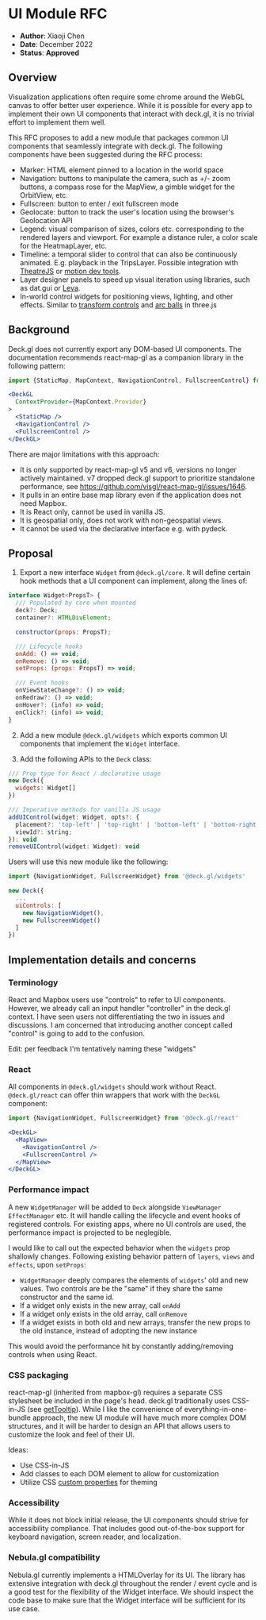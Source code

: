# UI Module RFC

* **Author**: Xiaoji Chen
* **Date**: December 2022
* **Status**: **Approved**

## Overview

Visualization applications often require some chrome around the WebGL canvas to offer better user experience. While it is possible for every app to implement their own UI components that interact with deck.gl, it is no trivial effort to implement them well. 

This RFC proposes to add a new module that packages common UI components that seamlessly integrate with deck.gl. The following components have been suggested during the RFC process:

- Marker: HTML element pinned to a location in the world space
- Navigation: buttons to manipulate the camera, such as +/- zoom buttons, a compass rose for the MapView, a gimble widget for the OrbitView, etc.
- Fullscreen: button to enter / exit fullscreen mode
- Geolocate: button to track the user's location using the browser's Geolocation API
- Legend: visual comparison of sizes, colors etc. corresponding to the rendered layers and viewport. For example a distance ruler, a color scale for the HeatmapLayer, etc.
- Timeline: a temporal slider to control that can also be continuously animated. E.g. playback in the TripsLayer. Possible integration with [TheatreJS](https://www.theatrejs.com/) or [motion dev tools](https://motion.dev/tools).
- Layer designer panels to speed up visual iteration using libraries, such as dat.gui or [Leva](https://github.com/pmndrs/leva). 
- In-world control widgets for positioning views, lighting, and other effects. Similar to [transform controls](https://threejs.org/examples/?q=controls#misc_controls_transform) and [arc balls](https://threejs.org/examples/?q=controls#misc_controls_arcball) in three.js


## Background

Deck.gl does not currently export any DOM-based UI components. The documentation recommends react-map-gl as a companion library in the following pattern:

```jsx
import {StaticMap, MapContext, NavigationControl, FullscreenControl} from 'react-map-gl'

<DeckGL
  ContextProvider={MapContext.Provider}
>
  <StaticMap />
  <NavigationControl />
  <FullscreenControl />
</DeckGL>
```

There are major limitations with this approach:

- It is only supported by react-map-gl v5 and v6, versions no longer actively maintained. v7 dropped deck.gl support to prioritize standalone performance, see https://github.com/visgl/react-map-gl/issues/1646.
- It pulls in an entire base map library even if the application does not need Mapbox.
- It is React only, cannot be used in vanilla JS.
- It is geospatial only, does not work with non-geospatial views.
- It cannot be used via the declarative interface e.g. with pydeck.


## Proposal

1. Export a new interface `Widget` from `@deck.gl/core`. It will define certain hook methods that a UI component can implement, along the lines of:

```js
interface Widget<PropsT> {
  /// Populated by core when mounted
  deck?: Deck;
  container?: HTMLDivElement;

  constructor(props: PropsT);

  /// Lifecycle hooks
  onAdd: () => void;
  onRemove: () => void;
  setProps: (props: PropsT) => void;

  /// Event hooks
  onViewStateChange?: () => void;
  onRedraw?: () => void;
  onHover?: (info) => void;
  onClick?: (info) => void;
}
```

2. Add a new module `@deck.gl/widgets` which exports common UI components that implement the `Widget` interface.

3. Add the following APIs to the `Deck` class:

```js
/// Prop type for React / declarative usage
new Deck({
  widgets: Widget[]
})

/// Imperative methods for vanilla JS usage
addUIControl(widget: Widget, opts?: {
  placement?: 'top-left' | 'top-right' | 'bottom-left' | 'bottom-right';
  viewId?: string;
}): void
removeUIControl(widget: Widget): void
```

Users will use this new module like the following:

```js
import {NavigationWidget, FullscreenWidget} from '@deck.gl/widgets'

new Deck({
  ...
  uiControls: [
    new NavigationWidget(),
    new FullscreenWidget()
  ]
})
```

## Implementation details and concerns

### Terminology

React and Mapbox users use "controls" to refer to UI components. However, we already call an input handler "controller" in the deck.gl context. I have seen users not differentiating the two in issues and discussions. I am concerned that introducing another concept called "control" is going to add to the confusion.

Edit: per feedback I'm tentatively naming these "widgets"

### React

All components in `@deck.gl/widgets` should work without React. `@deck.gl/react` can offer thin wrappers that work with the `DeckGL` component:

```jsx
import {NavigationWidget, FullscreenWidget} from '@deck.gl/react'

<DeckGL>
  <MapView>
    <NavigationControl />
    <FullscreenControl />
  </MapView>
</DeckGL>
```

### Performance impact

A new `WidgetManager` will be added to `Deck` alongside `ViewManager` `EffectManager` etc. It will handle calling the lifecycle and event hooks of registered controls. For existing apps, where no UI controls are used, the performance impact is projected to be neglegible.

I would like to call out the expected behavior when the `widgets` prop shallowly changes. Following existing behavior pattern of `layers`, `views` and `effects`, upon `setProps`:

- `WidgetManager` deeply compares the elements of `widgets`' old and new values. Two controls are be the "same" if they share the same constructor and the same id.
- If a widget only exists in the new array, call `onAdd`
- If a widget only exists in the old array, call `onRemove`
- If a widget exists in both old and new arrays, transfer the new props to the old instance, instead of adopting the new instance

This would avoid the performance hit by constantly adding/removing controls when using React.

### CSS packaging

react-map-gl (inherited from mapbox-gl) requires a separate CSS stylesheet be included in the page's head. deck.gl traditionally uses CSS-in-JS (see [getTooltip](/docs/api-reference/core/deck.md)). While I like the convenience of everything-in-one-bundle approach, the new UI module will have much more complex DOM structures, and it will be harder to design an API that allows users to customize the look and feel of their UI.

Ideas:
- Use CSS-in-JS
- Add classes to each DOM element to allow for customization
- Utilize CSS [custom properties](https://developer.mozilla.org/en-US/docs/Web/CSS/Using_CSS_custom_properties) for theming

### Accessibility

While it does not block initial release, the UI components should strive for accessibility compliance. That includes good out-of-the-box support for keyboard navigation, screen reader, and localization.

### Nebula.gl compatibility

Nebula.gl currently implements a HTMLOverlay for its UI. The library has extensive integration with deck.gl throughout the render / event cycle and is a good test for the flexibility of the Widget interface. We should inspect the code base to make sure that the Widget interface will be sufficient for its use case.
